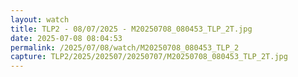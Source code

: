 ```yaml
---
layout: watch
title: TLP2 - 08/07/2025 - M20250708_080453_TLP_2T.jpg
date: 2025-07-08 08:04:53
permalink: /2025/07/08/watch/M20250708_080453_TLP_2
capture: TLP2/2025/202507/20250707/M20250708_080453_TLP_2T.jpg
---
```

